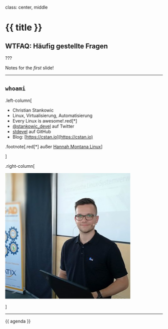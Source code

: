 class: center, middle

# {{ title }}

## WTFAQ: Häufig gestellte Fragen

???

Notes for the _first_ slide!

---

## `whoami`

.left-column[

- Christian Stankowic
- Linux, Virtualisierung, Automatisierung
- Every Linux is awesome!.red[*]
- [@stankowic_devel](https://twitter.com/stankowic_devel) auf Twitter
- [stdevel](https://github.com/stdevel) auf GitHub
- Blog: [https://cstan.io](https://cstan.io)

.footnote[.red[*] außer [Hannah Montana Linux](http://hannahmontana.sourceforge.net/)]

]

.right-column[

![:img Avatar, 80%](imgs/avatar.jpg)

]

---

{{ agenda }}
